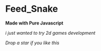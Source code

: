 # Feed_Snake

**Made with Pure Javascript**

*i just wanted to try 2d games development*

*Drop a star if you like this*